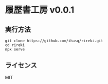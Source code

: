 # 履歴書工房 v0.0.1
## 実行方法
```
git clone https://github.com/ihasq/rireki.git
cd rireki
npx serve
```
## ライセンス
MIT
